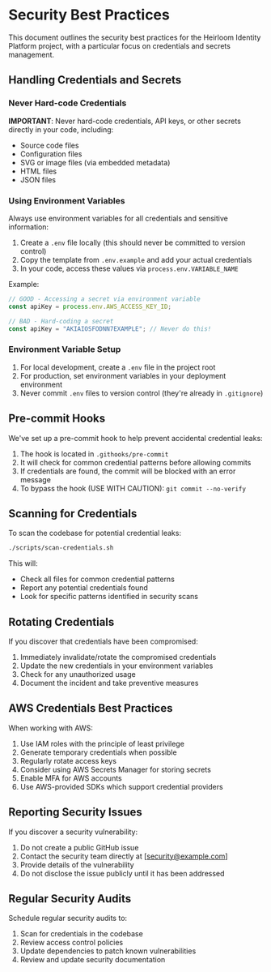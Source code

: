# Security Best Practices

This document outlines the security best practices for the Heirloom Identity Platform project, with a particular focus on credentials and secrets management.

## Handling Credentials and Secrets

### Never Hard-code Credentials

**IMPORTANT**: Never hard-code credentials, API keys, or other secrets directly in your code, including:
- Source code files
- Configuration files
- SVG or image files (via embedded metadata)
- HTML files
- JSON files

### Using Environment Variables

Always use environment variables for all credentials and sensitive information:

1. Create a `.env` file locally (this should never be committed to version control)
2. Copy the template from `.env.example` and add your actual credentials
3. In your code, access these values via `process.env.VARIABLE_NAME`

Example:
```javascript
// GOOD - Accessing a secret via environment variable
const apiKey = process.env.AWS_ACCESS_KEY_ID;

// BAD - Hard-coding a secret
const apiKey = "AKIAIOSFODNN7EXAMPLE"; // Never do this!
```

### Environment Variable Setup

1. For local development, create a `.env` file in the project root
2. For production, set environment variables in your deployment environment
3. Never commit `.env` files to version control (they're already in `.gitignore`)

## Pre-commit Hooks

We've set up a pre-commit hook to help prevent accidental credential leaks:

1. The hook is located in `.githooks/pre-commit`
2. It will check for common credential patterns before allowing commits
3. If credentials are found, the commit will be blocked with an error message
4. To bypass the hook (USE WITH CAUTION): `git commit --no-verify`

## Scanning for Credentials

To scan the codebase for potential credential leaks:

```bash
./scripts/scan-credentials.sh
```

This will:
- Check all files for common credential patterns
- Report any potential credentials found
- Look for specific patterns identified in security scans

## Rotating Credentials

If you discover that credentials have been compromised:

1. Immediately invalidate/rotate the compromised credentials
2. Update the new credentials in your environment variables
3. Check for any unauthorized usage
4. Document the incident and take preventive measures

## AWS Credentials Best Practices

When working with AWS:

1. Use IAM roles with the principle of least privilege
2. Generate temporary credentials when possible
3. Regularly rotate access keys
4. Consider using AWS Secrets Manager for storing secrets
5. Enable MFA for AWS accounts
6. Use AWS-provided SDKs which support credential providers

## Reporting Security Issues

If you discover a security vulnerability:

1. Do not create a public GitHub issue
2. Contact the security team directly at [security@example.com] 
3. Provide details of the vulnerability
4. Do not disclose the issue publicly until it has been addressed

## Regular Security Audits

Schedule regular security audits to:

1. Scan for credentials in the codebase
2. Review access control policies
3. Update dependencies to patch known vulnerabilities
4. Review and update security documentation